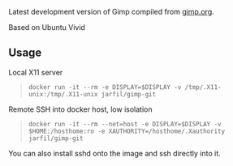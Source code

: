 Latest development version of Gimp compiled from [gimp.org](http://download.gimp.org/mirror/pub/gimp/v2.9/).

Based on Ubuntu Vivid

## Usage

Local X11 server
> `docker run -it --rm -e DISPLAY=$DISPLAY -v /tmp/.X11-unix:/tmp/.X11-unix jarfil/gimp-git`

Remote SSH into docker host, low isolation

> `docker run -it --rm --net=host -e DISPLAY=$DISPLAY -v $HOME:/hosthome:ro -e XAUTHORITY=/hosthome/.Xauthority jarfil/gimp-git`

You can also install sshd onto the image and ssh directly into it.


